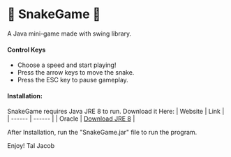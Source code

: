 # 🐍 SnakeGame 🐍
A Java mini-game made with swing library.

#### Control Keys
- Choose a speed and start playing!
- Press the arrow keys to move the snake.
- Press the ESC key to pause gameplay.

#### Installation:

SnakeGame requires Java JRE 8 to run.
Download it Here:
| Website | Link |
| ------ | ------ |
| Oracle |  [Download JRE 8](https://www.oracle.com/java/technologies/javase-jre8-downloads.html) |

After Installation, run the "SnakeGame.jar" file to run the program.

Enjoy!
Tal Jacob
